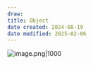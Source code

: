 ```yaml
---
draw:
title: Object
date created: 2024-08-19
date modified: 2025-02-06
---
```


![image.png|1000](https://imagehosting4picgo.oss-cn-beijing.aliyuncs.com/imagehosting/fix-dir%2Fpicgo%2Fpicgo-clipboard-images%2F2024%2F08%2F19%2F15-19-16-c3e5c64233b0a06b0d16b35638137ddf-202408191519264-c685e5.png)
